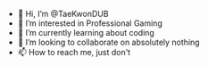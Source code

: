 - 👋 Hi, I’m @TaeKwonDUB
- 👀 I’m interested in Professional Gaming
- 🌱 I’m currently learning about coding
- 💞️ I’m looking to collaborate on absolutely nothing
- 📫 How to reach me, just don't

<!---
TaeKwonDUB/TaeKwonDUB is a ✨ special ✨ repository because its `README.md` (this file) appears on your GitHub profile.
You can click the Preview link to take a look at your changes.
--->
